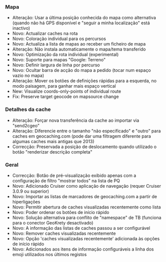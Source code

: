 ### Mapa
- Alteração: Usar a última posição conhecida do mapa como alternativa (quando não há GPS disponível e "seguir a minha localização" está inactivo)
- Novo: Actualizar caches na rota
- Novo: Coloração individual para os percursos
- Novo: Actualiza a lista de mapas ao receber um ficheiro de mapa
- Alteração: Não instala automaticamente o mapa/tema transferido
- Novo: Optimização da rota individual (experimental)
- Novo: Suporte para mapas "Google: Terreno"
- Novo: Definir largura de linha por percurso
- Novo: Ocultar barra de acção do mapa a pedido (tocar num espaço vazio no mapa)
- Alteração: Mover os botões de definições rápidas para a esquerda, no modo paisagem, para ganhar mais espaço vertical
- New: Visualize coords-only-points of individual route
- Fix: Preserve target geocode on mapsource change

### Detalhes da cache
- Alteração: Forçar nova transferência da cache ao importar via "send2cgeo"
- Alteração: Diferencie entre o tamanho "não especificado" e "outro" para caches em geocaching.com (pode dar uma filtragem diferente para algumas caches mais antigas que 2013)
- Correcção: Preservada a posição de deslocamento quando utilizado o botão "renderizar descrição completa"

### Geral
- Correcção: Botão de pré-visualização exibido apenas com a configuração de filtro "mostrar todos" na lista de PQ
- Novo: Adicionado Cruiser como aplicação de navegação (requer Cruiser 3.0.9 ou superior)
- Novo: Importar as listas de marcadores de geocaching.com a partir de hiperligações
- Novo: Permitir abertura de caches visualizadas recentemente como lista
- Novo: Poder ordenar os botões de início rápido
- Novo: Solução alternativa para conflito de "namespace" de TB (funciona para o conector GeoKrety desactivado)
- Novo: A informação das listas de caches passou a ser configurável
- Novo: Remover caches visualizadas recentemente
- Novo: Opção 'caches visualizadas recentemente' adicionada às opções de início rápido
- Novo: Adicionados aos itens de informação configuráveis a linha dos emoji utilizados nos últimos registos
